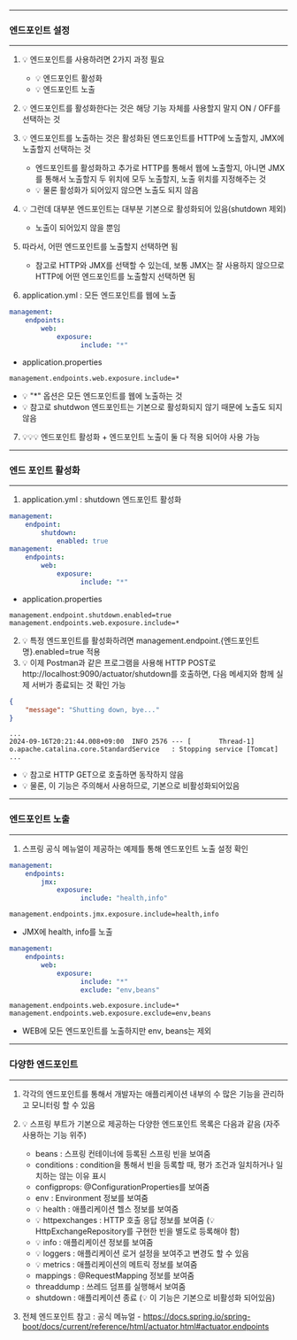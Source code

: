 -----
### 엔드포인트 설정
-----
1. 💡 엔드포인트를 사용하려면 2가지 과정 필요
   - 💡 엔드포인트 활성화
   - 💡 엔드포인트 노출

2. 💡 엔드포인트를 활성화한다는 것은 해당 기능 자체를 사용할지 말지 ON / OFF를 선택하는 것
3. 💡 엔드포인트를 노출하는 것은 활성화된 엔드포인트를 HTTP에 노출할지, JMX에 노출할지 선택하는 것
   - 엔드포인트를 활성화하고 추가로 HTTP를 통해서 웹에 노출할지, 아니면 JMX를 통해서 노출할지 두 위치에 모두 노출할지, 노출 위치를 지정해주는 것
   - 💡 물론 활성화가 되어있지 않으면 노출도 되지 않음
4. 💡 그런데 대부분 엔드포인트는 대부분 기본으로 활성화되어 있음(shutdown 제외)
   - 노출이 되어있지 않을 뿐임

5. 따라서, 어떤 엔드포인트를 노출할지 선택하면 됨
   - 참고로 HTTP와 JMX를 선택할 수 있는데, 보통 JMX는 잘 사용하지 않으므로 HTTP에 어떤 엔드포인트를 노출할지 선택하면 됨

6. application.yml : 모든 엔드포인트를 웹에 노출
```yml
management:
    endpoints:
        web:
            exposure:
                  include: "*"
```
  - application.properties
```properties
management.endpoints.web.exposure.include=*
```
  - 💡 "*" 옵션은 모든 엔드포인트를 웹에 노출하는 것
  - 💡 참고로 shutdwon 엔드포인트는 기본으로 활성화되지 않기 때문에 노출도 되지 않음

7. 💡💡💡 엔드포인트 활성화 + 엔드포인트 노출이 둘 다 적용 되어야 사용 가능

-----
### 엔드 포인트 활성화
-----
1. application.yml : shutdown 엔드포인트 활성화
```yml
management:
    endpoint:
        shutdown:
            enabled: true
management:
    endpoints:
        web:
            exposure:
                  include: "*"
```
  - application.properties
```properties
management.endpoint.shutdown.enabled=true
management.endpoints.web.exposure.include=*
```

2. 💡 특정 엔드포인트를 활성화하려면 management.endpoint.{엔드포인트명}.enabled=true 적용
3. 💡 이제 Postman과 같은 프로그램을 사용해 HTTP POST로 http://localhost:9090/actuator/shutdown를 호출하면, 다음 메세지와 함께 실제 서버가 종료되는 것 확인 가능
```json
{
    "message": "Shutting down, bye..."
}
```
```
...
2024-09-16T20:21:44.008+09:00  INFO 2576 --- [       Thread-1] o.apache.catalina.core.StandardService   : Stopping service [Tomcat]
...
```
  - 💡 참고로 HTTP GET으로 호출하면 동작하지 않음
  - 💡 물론, 이 기능은 주의해서 사용하므로, 기본으로 비활성화되어있음

-----
### 엔드포인트 노출
-----
1. 스프링 공식 메뉴얼이 제공하는 예제틀 통해 엔드포인트 노출 설정 확인
```yml
management:
    endpoints:
        jmx:
            exposure:
                  include: "health,info"
```
```properties
management.endpoints.jmx.exposure.include=health,info
```
  - JMX에 health, info를 노출

```yml
management:
    endpoints:
        web:
            exposure:
                  include: "*"
                  exclude: "env,beans"
```
```properties
management.endpoints.web.exposure.include=*
management.endpoints.web.exposure.exclude=env,beans
```
  - WEB에 모든 엔드포인트를 노출하지만 env, beans는 제외

-----
### 다양한 엔드포인트
-----
1. 각각의 엔드포인트를 통해서 개발자는 애플리케이션 내부의 수 많은 기능을 관리하고 모니터링 할 수 있음
2. 💡 스프링 부트가 기본으로 제공하는 다양한 엔드포인트 목록은 다음과 같음 (자주 사용하는 기능 위주)
   - beans : 스프링 컨테이너에 등록된 스프링 빈을 보여줌
   - conditions : condition을 통해서 빈을 등록할 때, 평가 조건과 일치하거나 일치하는 않는 이유 표시
   - configprops: @ConfigurationProperties를 보여줌
   - env : Environment 정보를 보여줌
   - 💡 health : 애플리케이션 헬스 정보를 보여줌
   - 💡 httpexchanges : HTTP 호출 응답 정보를 보여줌 (💡 HttpExchangeRepository를 구현한 빈을 별도로 등록해야 함)
   - 💡 info : 애플리케이션 정보를 보여줌
   - 💡 loggers : 애플리케이션 로거 설정을 보여주고 변경도 할 수 있음
   - 💡 metrics : 애플리케이션의 메트릭 정보를 보여줌
   - mappings : @RequestMapping 정보를 보여줌
   - threaddump : 쓰레드 덤프를 실행해서 보여줌
   - shutdown : 애플리케이션 종료 (💡 이 기능은 기본으로 비활성화 되어있음)

3. 전체 엔드포인트 참고 : 공식 메뉴얼 - https://docs.spring.io/spring-boot/docs/current/reference/html/actuator.html#actuator.endpoints
